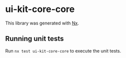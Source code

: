 # ui-kit-core-core

This library was generated with [Nx](https://nx.dev).

## Running unit tests

Run `nx test ui-kit-core-core` to execute the unit tests.
